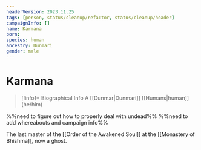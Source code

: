 ```yaml
---
headerVersion: 2023.11.25
tags: [person, status/cleanup/refactor, status/cleanup/header]
campaignInfo: []
name: Karmana
born:
species: human
ancestry: Dunmari
gender: male
---
```

# Karmana
>[!info]+ Biographical Info
> A [[Dunmar|Dunmari]] [[Humans|human]] (he/him)

%%need to figure out how to properly deal with undead%%
%%need to add whereabouts and campaign info%%

The last master of the [[Order of the Awakened Soul]] at the [[Monastery of Bhishma]], now a ghost. 